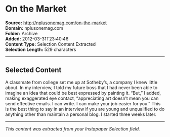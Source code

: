 # On the Market

**Source:** http://nplusonemag.com/on-the-market  
**Domain:** nplusonemag.com  
**Folder:** Archive  
**Added:** 2012-03-31T23:40:46  
**Content Type:** Selection Content Extracted  
**Selection Length:** 529 characters  


---

## Selected Content

A classmate from college set me up at Sotheby’s, a company I knew little about. In my interview, I told my future boss that I had never been able to imagine an idea that could be best expressed by painting it. “But,” I added, making exaggerated eye contact, “appreciating art doesn’t mean you can send effective emails. I can write. I can make your job easier for you.” This is the best thing to say in an interview if you are young and unqualified to do anything other than maintain a personal blog. I started three weeks later.

---

*This content was extracted from your Instapaper Selection field.*